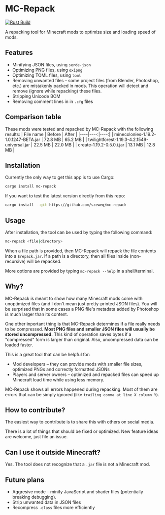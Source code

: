 # MC-Repack
[![Rust Build](https://github.com/szeweq/mc-repack/actions/workflows/rust-build.yml/badge.svg)](https://github.com/szeweq/mc-repack/actions/workflows/rust-build.yml)

A repacking tool for Minecraft mods to optimize size and loading speed of mods.

## Features
- Minifying JSON files, using `serde-json`
- Optimizing PNG files, using `oxipng`
- Optimizing TOML files, using `toml`
- Removing unwanted files – some project files (from Blender, Photoshop, etc.) are mistakenly packed in mods. This operation will detect and remove (ignore while repacking) these files.
- Stripping Unicode BOM
- Removing comment lines in in `.cfg` files

## Comparison table
These mods were tested and repacked by MC-Repack with the following results:
| File name | Before | After |
|----|----:|----:|
| minecolonies-1.19.2-1.0.1247-BETA.jar | 72.8 MB | 65.2 MB |
| twilightforest-1.19.3-4.2.1549-universal.jar | 22.5 MB | 22.0 MB |
| create-1.19.2-0.5.0.i.jar | 13.1 MB | 12.8 MB |

## Installation
Currently the only way to get this app is to use Cargo:
```sh
cargo install mc-repack
```

If you want to test the latest version directly from this repo:
```sh
cargo install --git https://github.com/szeweq/mc-repack
```

## Usage
After installation, the tool can be used by typing the following command:
```sh
mc-repack <file|directory>
```
When a file path is provided, then MC-Repack will repack the file contents into a `$repack.jar`. If a path is a directory, then all files inside (non-recursive) will be repacked.

More options are provided by typing `mc-repack --help` in a shell/terminal.

## Why?
MC-Repack is meant to show how many Minecraft mods come with unoptimized files (and I don't mean just pretty-printed JSON files). You will be surprised that in some cases a PNG file's metadata added by Photoshop is much larger than its content.

One other inportant thing is that MC-Repack determines if a file really needs to be compressed. **Most PNG files and smaller JSON files will usually be stored uncompressed.** This kind of operation saves bytes if a "compressed" form is larger than original. Also, uncompressed data can be loaded faster.

This is a great tool that can be helpful for:
- Mod developers – they can provide mods with smaller file sizes, optimized PNGs and correctly formatted JSONs
- Players and server owners – optimized and repacked files can speed up Minecraft load time while using less memory.

MC-Repack shows all errors happened during repacking. Most of them are errors that can be simply ignored (like `trailing comma at line X column Y`).

## How to contribute?
The easiest way to contribute is to share this with others on social media.

There is a lot of things that should be fixed or optimized. New feature ideas are welcome, just file an issue.

## Can I use it outside Minecraft?
Yes. The tool does not recognize that a `.jar` file is not a Minecraft mod.

## Future plans
- Aggresive mode – minify JavaScript and shader files (potentially breaking debugging).
- Strip unwanted data in JSON files
- Recompress `.class` files more efficiently